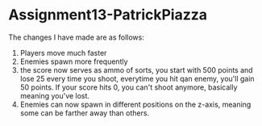 # Assignment13-PatrickPiazza

The changes I have made are as follows:

1. Players move much faster
2. Enemies spawn more frequently
3. the score now serves as ammo of sorts, you start with 500 points and lose 25 every time you shoot, everytime you hit qan enemy, you'll gain 50 points. If your score hits 0, you can't shoot anymore, basically meaning you've lost.
4. Enemies can now spawn in different positions on the z-axis, meaning some can be farther away than others.
